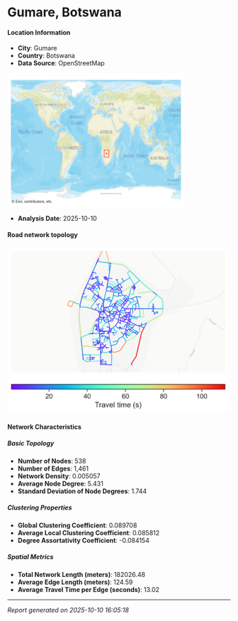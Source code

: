 # Gumare, Botswana

#### Location Information

- **City**: Gumare
- **Country**: Botswana
- **Data Source**: OpenStreetMap
<img src="Gumare_location.png" alt="Gumare Location Map" width="400" />

- **Analysis Date**: 2025-10-10

#### Road network topology

<img src="Gumare_network_map.png" alt="Gumare Road Network Map" width="500"/>

#### Network Characteristics

##### Basic Topology

- **Number of Nodes**: 538
- **Number of Edges**: 1,461
- **Network Density**: 0.005057
- **Average Node Degree**: 5.431
- **Standard Deviation of Node Degrees**: 1.744

##### Clustering Properties

- **Global Clustering Coefficient**: 0.089708
- **Average Local Clustering Coefficient**: 0.085812
- **Degree Assortativity Coefficient**: -0.084154

##### Spatial Metrics

- **Total Network Length (meters)**: 182026.48
- **Average Edge Length (meters)**: 124.59
- **Average Travel Time per Edge (seconds)**: 13.02

---
*Report generated on 2025-10-10 16:05:18*

